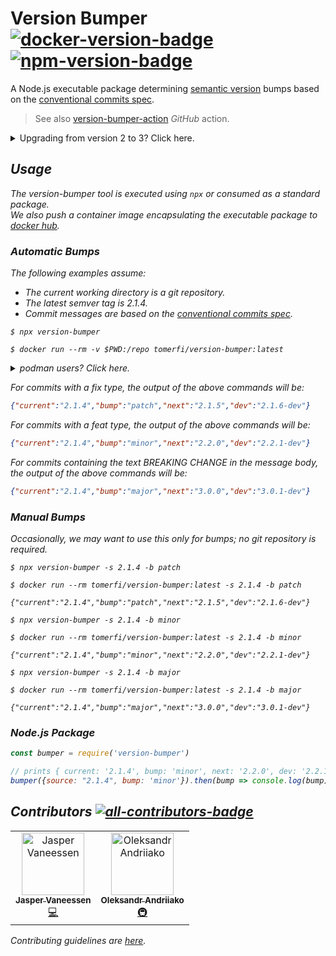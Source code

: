 # Version Bumper<br/>[![docker-version-badge]][docker-image] [![npm-version-badge]][npm-package]

A Node.js executable package determining [semantic version][semver-spec] bumps based on the
[conventional commits spec][conventional-commits].

> See also [version-bumper-action][version-bumper-action] _GitHub_ action.

<details>
<summary>Upgrading from version 2 to 3? Click here.</summary>

<h3>Version 3 introduced breaking changes</h3>
<ul>

<li>
The output was changed from a space-delimited text to a <em>JSON</em> object:<br/>
<ul>
<li><strong>old</strong> <code>2.1.5 2.1.6-dev</code><br/></li>
<li><strong>new</strong><code>{"current":"2.1.4","bump":"patch","next":"2.1.5","dev":"2.1.6-dev"}</code></li>
</ul>
</li>
<br/>

<li>
Changes in the option flags:
  <ul>
  <li><strong>--changelog</strong> was removed.</li>
  <li><strong>--outputtype</strong> was removed.</li>
  <li><strong>--preset</strong> was removed.</li>
  <li><strong>--repopath</strong> was changed to <strong>--repo</strong> (<em>repopath</em> will eventually be removed).</li>
  <li><strong>--bumpoverride</strong> was changed to <strong>--bump</strong> (<em>bumpoverride</em> will eventually be removed).
  </li>
  </ul>

For more info, run the tool with the <em>-h</em> flag (<em>--help<em/>).
</li>
<br/>

<li>Changes in the container image mount target:
<ul>
<li>from <strong>/usr/share/repo</strong></li>
<li>to <strong>/repo</strong></li>
</ul>
</li><br/>

<li>Output to a file is <strong>no longer supported</strong>, use pipes if needed.</li><br/>

<li>Changelog file creation is <strong>no longer supported</strong>.</li>

</ul>

</details>

## Usage

The _version-bumper_ tool is executed using `npx` or consumed as a _standard package_.<br/>
We also push a container image encapsulating the executable package to [docker hub][docker-image].

### Automatic Bumps

The following examples assume:
  - The current working directory is a _git_ repository.
  - The latest semver tag is _2.1.4_.
  - Commit messages are based on the [conventional commits spec][conventional-commits].

```shell
$ npx version-bumper

$ docker run --rm -v $PWD:/repo tomerfi/version-bumper:latest
```

<details>
<summary><em>podman</em> users? Click here.</summary>

```shell
$ podman run --privileged --rm -v $PWD:/repo:ro docker.io/tomerfi/version-bumper:latest
```

</details>


For commits with a _fix_ type, the output of the above commands will be:

```json
{"current":"2.1.4","bump":"patch","next":"2.1.5","dev":"2.1.6-dev"}
```

For commits with a _feat_ type, the output of the above commands will be:

```json
{"current":"2.1.4","bump":"minor","next":"2.2.0","dev":"2.2.1-dev"}
```

For commits containing the text _BREAKING CHANGE_ in the message body, the output of the above commands will be:

```json
{"current":"2.1.4","bump":"major","next":"3.0.0","dev":"3.0.1-dev"}
```

### Manual Bumps

Occasionally, we may want to use this only for bumps; no _git_ repository is required.

```shell
$ npx version-bumper -s 2.1.4 -b patch

$ docker run --rm tomerfi/version-bumper:latest -s 2.1.4 -b patch

{"current":"2.1.4","bump":"patch","next":"2.1.5","dev":"2.1.6-dev"}
```

```shell
$ npx version-bumper -s 2.1.4 -b minor

$ docker run --rm tomerfi/version-bumper:latest -s 2.1.4 -b minor

{"current":"2.1.4","bump":"minor","next":"2.2.0","dev":"2.2.1-dev"}
```

```shell
$ npx version-bumper -s 2.1.4 -b major

$ docker run --rm tomerfi/version-bumper:latest -s 2.1.4 -b major

{"current":"2.1.4","bump":"major","next":"3.0.0","dev":"3.0.1-dev"}
```

### Node.js Package

```js
const bumper = require('version-bumper')

// prints { current: '2.1.4', bump: 'minor', next: '2.2.0', dev: '2.2.1-dev' }
bumper({source: "2.1.4", bump: 'minor'}).then(bump => console.log(bump))
```

## Contributors [![all-contributors-badge]][all-contributors]

<!-- ALL-CONTRIBUTORS-LIST:START - Do not remove or modify this section -->
<!-- prettier-ignore-start -->
<!-- markdownlint-disable -->
<table>
  <tbody>
    <tr>
      <td align="center"><a href="https://github.com/MisterTimn"><img src="https://avatars.githubusercontent.com/u/4209558?v=4?s=100" width="100px;" alt="Jasper Vaneessen"/><br /><sub><b>Jasper Vaneessen</b></sub></a><br /><a href="https://github.com/TomerFi/version-bumper/commits?author=MisterTimn" title="Code">💻</a></td>
      <td align="center"><a href="https://github.com/AlexNDRmac"><img src="https://avatars.githubusercontent.com/u/29776808?v=4?s=100" width="100px;" alt="Oleksandr Andriiako"/><br /><sub><b>Oleksandr Andriiako</b></sub></a><br /><a href="#infra-AlexNDRmac" title="Infrastructure (Hosting, Build-Tools, etc)">🚇</a></td>
    </tr>
  </tbody>
</table>

<!-- markdownlint-restore -->
<!-- prettier-ignore-end -->

<!-- ALL-CONTRIBUTORS-LIST:END -->

Contributing guidelines are [here][contributing_md].

<!-- Real Links -->
[docker-image]: https://hub.docker.com/r/tomerfi/version-bumper
[npm-package]: https://www.npmjs.com/package/version-bumper
[conventional-commits]: https://conventionalcommits.org
[semver-spec]: https://semver.org/
[contributing_md]: https://github.com/TomerFi/version-bumper/blob/dev/CONTRIBUTING.md
[version-bumper-action]: https://github.com/marketplace/actions/version-bumper-action
[all-contributors]: https://allcontributors.org/
<!-- Badges Links -->
[all-contributors-badge]: https://img.shields.io/github/all-contributors/tomerfi/version-bumper?style=plastic&label=%20&color=b7b1e3
[docker-version-badge]: https://img.shields.io/docker/v/tomerfi/version-bumper?style=social&logo=docker&label=%20
[npm-version-badge]: https://img.shields.io/npm/v/version-bumper?style=social&logo=npm&label=%20
